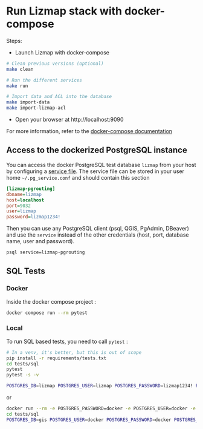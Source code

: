 # Run Lizmap stack with docker-compose

Steps:

- Launch Lizmap with docker-compose

```bash
# Clean previous versions (optional)
make clean

# Run the different services
make run

# Import data and ACL into the database
make import-data
make import-lizmap-acl
```

- Open your browser at http://localhost:9090

For more information, refer to the [docker-compose documentation](https://docs.docker.com/compose/)

## Access to the dockerized PostgreSQL instance

You can access the docker PostgreSQL test database `lizmap` from your host by configuring a
[service file](https://docs.qgis.org/latest/en/docs/user_manual/managing_data_source/opening_data.html#postgresql-service-connection-file).
The service file can be stored in your user home `~/.pg_service.conf` and should contain this section

```ini
[lizmap-pgrouting]
dbname=lizmap
host=localhost
port=9032
user=lizmap
password=lizmap1234!
```

Then you can use any PostgreSQL client (psql, QGIS, PgAdmin, DBeaver) and use the `service`
instead of the other credentials (host, port, database name, user and password).

```bash
psql service=lizmap-pgrouting
```

## SQL Tests

### Docker

Inside the docker compose project :

```bash
docker compose run --rm pytest
```

### Local

To run SQL based tests, you need to call `pytest` :

```bash
# In a venv, it's better, but this is out of scope
pip install -r requirements/tests.txt
cd tests/sql
pytest
pytest -s -v
```

```bash
POSTGRES_DB=lizmap POSTGRES_USER=lizmap POSTGRES_PASSWORD=lizmap1234! POSTGRES_PORT=9032 pytest -s -v
```

or

```bash
docker run --rm -e POSTGRES_PASSWORD=docker -e POSTGRES_USER=docker -e POSTGRES_DB=gis -p 127.0.0.1:35432:5432 3liz/postgis:13-2.5
cd tests/sql
POSTGRES_DB=gis POSTGRES_USER=docker POSTGRES_PASSWORD=docker POSTGRES_PORT=35432 pytest -v
```
